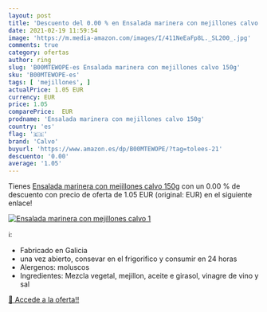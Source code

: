 ```yaml
---
layout: post
title: 'Descuento del 0.00 % en Ensalada marinera con mejillones calvo 1'
date: 2021-02-19 11:59:54
image: 'https://m.media-amazon.com/images/I/411NeEaFp8L._SL200_.jpg'
comments: true
category: ofertas
author: ring
slug: 'B00MTEWOPE-es Ensalada marinera con mejillones calvo 150g'
sku: 'B00MTEWOPE-es'
tags: [ 'mejillones', ]
actualPrice: 1.05 EUR
currency: EUR
price: 1.05
comparePrice:  EUR
prodname: 'Ensalada marinera con mejillones calvo 150g'
country: 'es'
flag: '🇪🇸'
brand: 'Calvo'
buyurl: 'https://www.amazon.es/dp/B00MTEWOPE/?tag=tolees-21'
descuento: '0.00'
average: '1.05'
---
```


Tienes [Ensalada marinera con mejillones calvo 150g](https://www.amazon.es/dp/B00MTEWOPE/?tag=tolees-21) con un 0.00 % de descuento con precio de oferta de 1.05 EUR (original:  EUR) en el siguiente enlace!

[![Ensalada marinera con mejillones calvo 1](https://m.media-amazon.com/images/I/411NeEaFp8L._SL200_.jpg)](https://www.amazon.es/dp/B00MTEWOPE/?tag=tolees-21)

ℹ️:

- Fabricado en Galicia
- una vez abierto, consevar en el frigorifico y consumir en 24 horas
- Alergenos: moluscos
- Ingredientes: Mezcla vegetal, mejillon, aceite e girasol, vinagre de vino y sal

[🛒 Accede a la oferta!!](https://www.amazon.es/dp/B00MTEWOPE/?tag=tolees-21)
